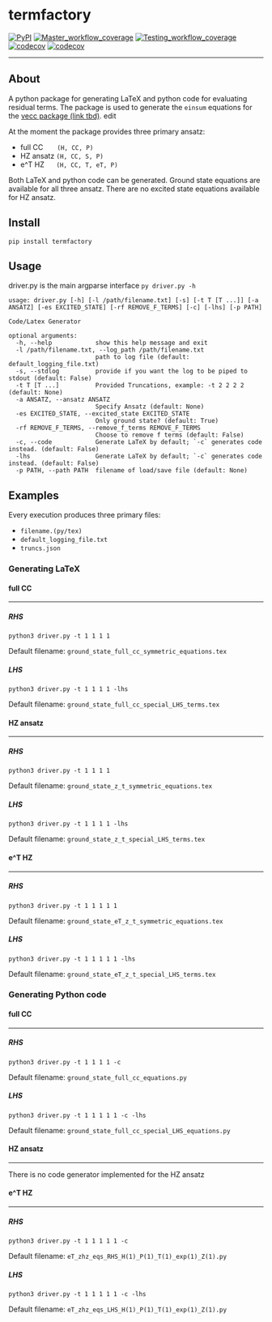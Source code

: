 # termfactory
[![PyPI](https://img.shields.io/pypi/v/termfactory.svg)](https://pypi.org/project/termfactory/)
[![Master_workflow_coverage](https://github.com/ngraymon/termfactory/actions/workflows/master_coverage.yml/badge.svg)](https://pypi.org/project/termfactory/)
[![Testing_workflow_coverage](https://github.com/ngraymon/termfactory/actions/workflows/testing_coverage.yml/badge.svg?testing_coverage=ci_testing)](https://pypi.org/project/termfactory/)
[![codecov](https://img.shields.io/codecov/c/github/ngraymon/termfactory/master.svg?label=master)](https://codecov.io/gh/ngraymon/termfactory)
[![codecov](https://img.shields.io/codecov/c/github/ngraymon/termfactory/ci_testing.svglabel=ci_testing)](https://codecov.io/gh/ngraymon/termfactory)

----
## About

A python package for generating LaTeX and python code for evaluating residual terms.
The package is used to generate the `einsum` equations for the [vecc package (link tbd)]().
edit


At the moment the package provides three primary ansatz:

- full CC
      `(H, CC, P)`
- HZ ansatz `(H, CC, S, P)`
- e^T HZ
     `(H, CC, T, eT, P)`

Both LaTeX and python code can be generated.
Ground state equations are available for all three ansatz.
There are no excited state equations available for HZ ansatz.

## Install
`pip install termfactory`


## Usage
driver.py is the main argparse interface `py driver.py -h`

```shell
usage: driver.py [-h] [-l /path/filename.txt] [-s] [-t T [T ...]] [-a ANSATZ] [-es EXCITED_STATE] [-rf REMOVE_F_TERMS] [-c] [-lhs] [-p PATH]

Code/Latex Generator

optional arguments:
  -h, --help            show this help message and exit
  -l /path/filename.txt, --log_path /path/filename.txt
                        path to log file (default: default_logging_file.txt)
  -s, --stdlog          provide if you want the log to be piped to stdout (default: False)
  -t T [T ...]          Provided Truncations, example: -t 2 2 2 2 (default: None)
  -a ANSATZ, --ansatz ANSATZ
                        Specify Ansatz (default: None)
  -es EXCITED_STATE, --excited_state EXCITED_STATE
                        Only ground state? (default: True)
  -rf REMOVE_F_TERMS, --remove_f_terms REMOVE_F_TERMS
                        Choose to remove f terms (default: False)
  -c, --code            Generate LaTeX by default; `-c` generates code instead. (default: False)
  -lhs                  Generate LaTeX by default; `-c` generates code instead. (default: False)
  -p PATH, --path PATH  filename of load/save file (default: None)
```

## Examples

Every execution produces three primary files:

- `filename.(py/tex)`
- `default_logging_file.txt`
- `truncs.json`


### Generating LaTeX

#### full CC
----

##### RHS
`python3 driver.py -t 1 1 1 1`

Default filename: `ground_state_full_cc_symmetric_equations.tex`


##### LHS
`python3 driver.py -t 1 1 1 1 -lhs`

Default filename: `ground_state_full_cc_special_LHS_terms.tex`




#### HZ ansatz
----


##### RHS
`python3 driver.py -t 1 1 1 1`

Default filename: `ground_state_z_t_symmetric_equations.tex`

##### LHS
`python3 driver.py -t 1 1 1 1 -lhs`

Default filename: `ground_state_z_t_special_LHS_terms.tex`



#### e^T HZ
----

##### RHS
`python3 driver.py -t 1 1 1 1 1`

Default filename: `ground_state_eT_z_t_symmetric_equations.tex`

##### LHS
`python3 driver.py -t 1 1 1 1 1 -lhs`

Default filename: `ground_state_eT_z_t_special_LHS_terms.tex`



### Generating Python code


#### full CC
----

##### RHS
`python3 driver.py -t 1 1 1 1 -c`

Default filename: `ground_state_full_cc_equations.py`

##### LHS
`python3 driver.py -t 1 1 1 1 1 -c -lhs`

Default filename: `ground_state_full_cc_special_LHS_equations.py`



#### HZ ansatz
----
There is no code generator implemented for the HZ ansatz


#### e^T HZ
----

##### RHS
`python3 driver.py -t 1 1 1 1 1 -c`

Default filename: `eT_zhz_eqs_RHS_H(1)_P(1)_T(1)_exp(1)_Z(1).py`

##### LHS
`python3 driver.py -t 1 1 1 1 1 -c -lhs`

Default filename: `eT_zhz_eqs_LHS_H(1)_P(1)_T(1)_exp(1)_Z(1).py`






